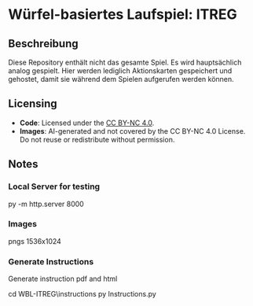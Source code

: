 # Würfel-basiertes Laufspiel: ITREG

## Beschreibung

Diese Repository enthält nicht das gesamte Spiel. Es wird hauptsächlich analog gespielt. Hier werden lediglich Aktionskarten gespeichert und gehostet, damit sie während dem Spielen aufgerufen werden können.

## Licensing

- **Code**: Licensed under the [CC BY-NC 4.0](./LICENSE).
- **Images**: AI-generated and not covered by the CC BY-NC 4.0 License. Do not reuse or redistribute without permission.

## Notes

### Local Server for testing

py -m http.server 8000

### Images

pngs 1536x1024

### Generate Instructions

Generate instruction pdf and html

cd WBL-ITREG\instructions
py Instructions.py